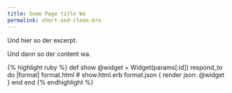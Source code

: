 ```yaml
---
title: Some Page title Wa
permalink: short-and-clean-bro
---
```


Und hier so der excerpt.

Und dann so der content wa.

{% highlight ruby %}
def show
  @widget = Widget(params[:id])
  respond_to do |format|
    format.html # show.html.erb
    format.json { render json: @widget }
  end
end
{% endhighlight %}
